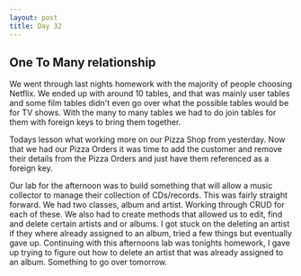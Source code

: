 ```yaml
---
layout: post
title: Day 32
---
```



## One To Many relationship

We went through last nights homework with the majority of people choosing Netflix. We ended up with around 10 tables, and that was mainly user tables and some film tables didn't even go over what the possible tables would be for TV shows. With the many to many tables we had to do join tables for them with foreign keys to bring them together.

Todays lesson what working more on our Pizza Shop from yesterday. Now that we had our Pizza Orders it was time to add the customer and remove their details from the Pizza Orders and just have them referenced as a foreign key.

Our lab for the afternoon was to build something that will allow a music collector to manage their collection of CDs/records. This was fairly straight forward. We had two classes, album and artist. Working through CRUD for each of these. We also had to create methods that allowed us to edit, find and delete certain artists and or albums. I got stuck on the deleting an artist if they where already assigned to an album, tried a few things but eventually gave up. Continuing with this afternoons lab was tonights homework, I gave up trying to figure out how to delete an artist that was already assigned to an album. Something to go over tomorrow. 
